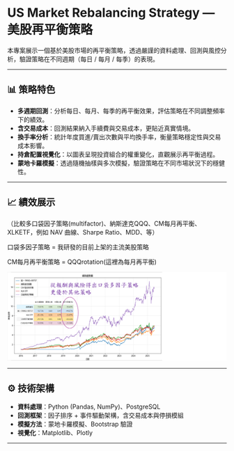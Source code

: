 # US Market Rebalancing Strategy — 美股再平衡策略

本專案展示一個基於美股市場的再平衡策略，透過嚴謹的資料處理、回測與風控分析，驗證策略在不同週期（每日 / 每月 / 每季）的表現。

---

## 📊 策略特色
- **多週期回測**：分析每日、每月、每季的再平衡效果，評估策略在不同調整頻率下的績效。
- **含交易成本**：回測結果納入手續費與交易成本，更貼近真實情境。
- **換手率分析**：統計年度買進/賣出次數與平均換手率，衡量策略穩定性與交易成本影響。
- **持倉配置視覺化**：以圖表呈現投資組合的權重變化，直觀展示再平衡過程。
- **蒙地卡羅模擬**：透過隨機抽樣與多次模擬，驗證策略在不同市場狀況下的穩健性。

---

## 📈 績效展示
（比較多口袋因子策略(multifactor)、納斯達克QQQ、CM每月再平衡、XLKETF，例如 NAV 曲線、Sharpe Ratio、MDD、等）

口袋多因子策略   = 我研發的目前上架的主流美股策略


CM每月再平衡策略 = QQQrotation(這裡為每月再平衡)

![](images/QQQ_rotation&multifactor_benchmark.png)


---

## ⚙️ 技術架構
- **資料處理**：Python (Pandas, NumPy)、PostgreSQL
- **回測框架**：因子排序 + 事件驅動架構，含交易成本與停損模組
- **模擬方法**：蒙地卡羅模擬、Bootstrap 驗證
- **視覺化**：Matplotlib、Plotly

---

